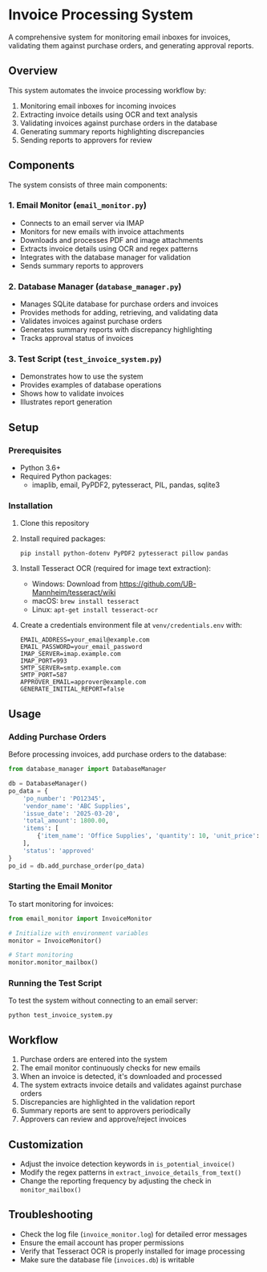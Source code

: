 # Invoice Processing System

A comprehensive system for monitoring email inboxes for invoices, validating them against purchase orders, and generating approval reports.

## Overview

This system automates the invoice processing workflow by:

1. Monitoring email inboxes for incoming invoices
2. Extracting invoice details using OCR and text analysis
3. Validating invoices against purchase orders in the database
4. Generating summary reports highlighting discrepancies
5. Sending reports to approvers for review

## Components

The system consists of three main components:

### 1. Email Monitor (`email_monitor.py`)

- Connects to an email server via IMAP
- Monitors for new emails with invoice attachments
- Downloads and processes PDF and image attachments
- Extracts invoice details using OCR and regex patterns
- Integrates with the database manager for validation
- Sends summary reports to approvers

### 2. Database Manager (`database_manager.py`)

- Manages SQLite database for purchase orders and invoices
- Provides methods for adding, retrieving, and validating data
- Validates invoices against purchase orders
- Generates summary reports with discrepancy highlighting
- Tracks approval status of invoices

### 3. Test Script (`test_invoice_system.py`)

- Demonstrates how to use the system
- Provides examples of database operations
- Shows how to validate invoices
- Illustrates report generation

## Setup

### Prerequisites

- Python 3.6+
- Required Python packages:
  - imaplib, email, PyPDF2, pytesseract, PIL, pandas, sqlite3

### Installation

1. Clone this repository
2. Install required packages:
   ```
   pip install python-dotenv PyPDF2 pytesseract pillow pandas
   ```
3. Install Tesseract OCR (required for image text extraction):
   - Windows: Download from https://github.com/UB-Mannheim/tesseract/wiki
   - macOS: `brew install tesseract`
   - Linux: `apt-get install tesseract-ocr`

4. Create a credentials environment file at `venv/credentials.env` with:
   ```
   EMAIL_ADDRESS=your_email@example.com
   EMAIL_PASSWORD=your_email_password
   IMAP_SERVER=imap.example.com
   IMAP_PORT=993
   SMTP_SERVER=smtp.example.com
   SMTP_PORT=587
   APPROVER_EMAIL=approver@example.com
   GENERATE_INITIAL_REPORT=false
   ```

## Usage

### Adding Purchase Orders

Before processing invoices, add purchase orders to the database:

```python
from database_manager import DatabaseManager

db = DatabaseManager()
po_data = {
    'po_number': 'PO12345',
    'vendor_name': 'ABC Supplies',
    'issue_date': '2025-03-20',
    'total_amount': 1800.00,
    'items': [
        {'item_name': 'Office Supplies', 'quantity': 10, 'unit_price': 180.00}
    ],
    'status': 'approved'
}
po_id = db.add_purchase_order(po_data)
```

### Starting the Email Monitor

To start monitoring for invoices:

```python
from email_monitor import InvoiceMonitor

# Initialize with environment variables
monitor = InvoiceMonitor()

# Start monitoring
monitor.monitor_mailbox()
```

### Running the Test Script

To test the system without connecting to an email server:

```
python test_invoice_system.py
```

## Workflow

1. Purchase orders are entered into the system
2. The email monitor continuously checks for new emails
3. When an invoice is detected, it's downloaded and processed
4. The system extracts invoice details and validates against purchase orders
5. Discrepancies are highlighted in the validation report
6. Summary reports are sent to approvers periodically
7. Approvers can review and approve/reject invoices

## Customization

- Adjust the invoice detection keywords in `is_potential_invoice()`
- Modify the regex patterns in `extract_invoice_details_from_text()`
- Change the reporting frequency by adjusting the check in `monitor_mailbox()`

## Troubleshooting

- Check the log file (`invoice_monitor.log`) for detailed error messages
- Ensure the email account has proper permissions
- Verify that Tesseract OCR is properly installed for image processing
- Make sure the database file (`invoices.db`) is writable

